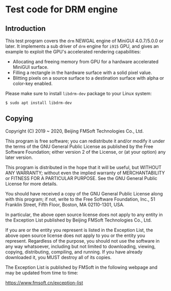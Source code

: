 # Test code for DRM engine

## Introduction

This test program covers the `drm` NEWGAL engine of MiniGUI 4.0.7/5.0.0
or later.
It implements a sub driver of `drm` engine for `i915` GPU, and
gives an example to exploit the GPU's accelerated rendering
capabilities:

* Allocating and freeing memory from GPU for a hardware accelerated
  MiniGUI surface.
* Filling a rectangle in the hardware surface with a solid pixel value.
* Blitting pixels on a source surface to a destination surface with
  alpha or color-key enabled.

Please make sure to install `libdrm-dev` package to your Linux system:

    $ sudo apt install libdrm-dev


## Copying

Copyright (C) 2019 ~ 2020, Beijing FMSoft Technologies Co., Ltd.

This program is free software; you can redistribute it and/or
modify it under the terms of the GNU General Public License
as published by the Free Software Foundation; either version 2
of the License, or (at your option) any later version.

This program is distributed in the hope that it will be useful,
but WITHOUT ANY WARRANTY; without even the implied warranty of
MERCHANTABILITY or FITNESS FOR A PARTICULAR PURPOSE.  See the
GNU General Public License for more details.

You should have received a copy of the GNU General Public License
along with this program; if not, write to the Free Software
Foundation, Inc., 51 Franklin Street, Fifth Floor, Boston, MA  02110-1301, USA.

In particular, the above open source license does not apply to any
entity in the Exception List published by
Beijing FMSoft Technologies Co., Ltd.

If you are or the entity you represent is listed in the Exception List,
the above open source license does not apply to you or the entity
you represent. Regardless of the purpose, you should not use the
software in any way whatsoever, including but not limited to downloading,
viewing, copying, distributing, compiling, and running. If you have
already downloaded it, you MUST destroy all of its copies.

The Exception List is published by FMSoft
in the following webpage and may be updated from time to time:

<https://www.fmsoft.cn/exception-list>


